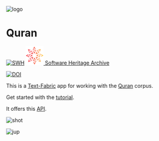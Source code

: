 ![logo](code/static/logo.png)

# Quran

[![SWH](https://archive.softwareheritage.org/badge/origin/https://github.com/annotation/app-quran/)](https://archive.softwareheritage.org/browse/origin/https://github.com/annotation/app-quran/)
[![sha](sha.png) Software Heritage Archive](https://archive.softwareheritage.org/browse/origin/https://github.com/annotation/app-quran/)

[![DOI](https://zenodo.org/badge/164198445.svg)](https://zenodo.org/badge/latestdoi/164198445)

This is a
[Text-Fabric](https://githubv.com/annotation/text-fabric) app
for working with the
[Quran](https://github.com/q-ran/quran) corpus.

Get started with the
[tutorial](https://nbviewer.jupyter.org/github/annotation/tutorials/blob/master/quran/start.ipynb).

It offers this [API](https://annotation.github.io/text-fabric/Api/App/).

![shot](images/shot.png)

![jup](images/jup.png)
